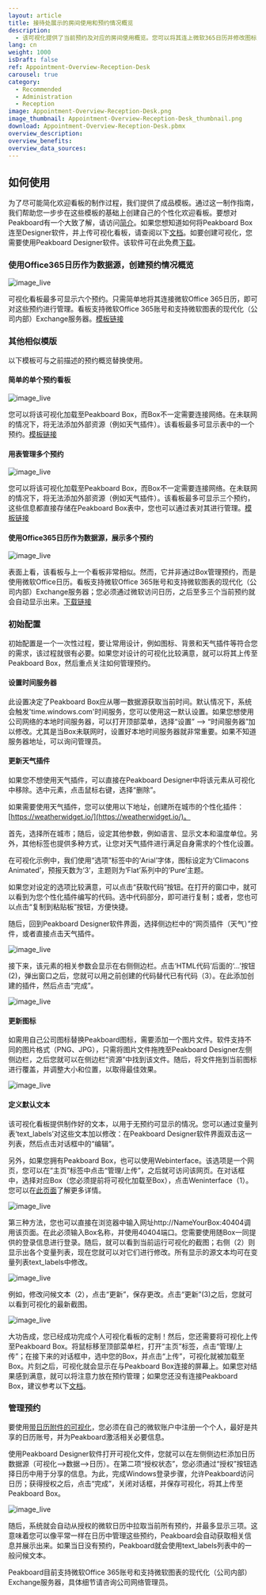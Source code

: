 ```yaml
---
layout: article
title: 接待处展示的房间使用和预约情况概览
description: 
  - 该可视化提供了当前预约及对应的房间使用概览。您可以将其连上微软365日历并修改图标，若有必要，还可以调整天气插件，使其满足您的需求。
lang: cn
weight: 1000
isDraft: false
ref: Appointment-Overview-Reception-Desk
carousel: true
category:
  - Recommended
  - Administration
  - Reception
image: Appointment-Overview-Reception-Desk.png
image_thumbnail: Appointment-Overview-Reception-Desk_thumbnail.png
download: Appointment-Overview-Reception-Desk.pbmx
overview_description:
overview_benefits:
overview_data_sources:
---
```


## 如何使用

为了尽可能简化欢迎看板的制作过程，我们提供了成品模板。通过这一制作指南，我们帮助您一步步在这些模板的基础上创建自己的个性化欢迎看板。要想对Peakboard有一个大致了解，请访问[简介](https://peakboard.rocks/get-started)。如果您想知道如何将Peakboard Box连至Designer软件，并上传可视化看板，请查阅以下[文档](https://peakboard.rocks/connect)。如要创建可视化，您需要使用Peakboard Designer软件。该软件可在此免费[下载](https://peakboard.rocks/designer-from-welcome-en)。

### 使用Office365日历作为数据源，创建预约情况概览

![image_live](/assets/images/templates/welcome/Appointments_Overview.png)

可视化看板最多可显示六个预约。只需简单地将其连接微软Office 365日历，即可对这些预约进行管理。看板支持微软Office 365账号和支持微软图表的现代化（公司内部）Exchange服务器。[模板链接](https://templates.peakboard.com/Appointment-Overview-Reception-Desk/en)

### 其他相似模版

以下模板可与之前描述的预约概览替换使用。

#### 简单的单个预约看板

![image_live](/assets/images/templates/welcome/Welcome_Screen_Online_Single.jpg)

您可以将该可视化加载至Peakboard Box，而Box不一定需要连接网络。在未联网的情况下，将无法添加外部资源（例如天气插件）。该看板最多可显示表中的一个预约。[模板链接](https://templates.peakboard.com/Reception-Screen-Online-Single-Appointment/en)

#### 用表管理多个预约

![image_live](/assets/images/templates/welcome/Welcome_Screen_Online.jpg)

您可以将该可视化加载至Peakboard Box，而Box不一定需要连接网络。在未联网的情况下，将无法添加外部资源（例如天气插件）。该看板最多可显示三个预约，这些信息都直接存储在Peakboard Box表中，您也可以通过表对其进行管理。[模板链接](https://templates.peakboard.com/Reception-Screen-Online/en)

#### 使用Office365日历作为数据源，展示多个预约

![image_live](/assets/images/templates/welcome/Welcome_Screen_Online.jpg)

表面上看，该看板与上一个看板非常相似。然而，它并非通过Box管理预约，而是使用微软Office日历。看板支持微软Office 365账号和支持微软图表的现代化（公司内部）Exchange服务器；您必须通过微软访问日历，之后至多三个当前预约就会自动显示出来。[下载链接](https://templates.peakboard.com/Reception-Screen-Calendar-Connection/en)

### 初始配置

初始配置是一个一次性过程，要让常用设计，例如图标、背景和天气插件等符合您的需求，该过程就很有必要。如果您对设计的可视化比较满意，就可以将其上传至Peakboard Box，然后重点关注如何管理预约。

#### 设置时间服务器

此设置决定了Peakboard Box应从哪一数据源获取当前时间。默认情况下，系统会触发'time.windows.com'时间服务，您可以使用这一默认设置。如果您想使用公司网络的本地时间服务器，可以打开顶部菜单，选择“设置” ——> “时间服务器”加以修改。尤其是当Box未联网时，设置好本地时间服务器就非常重要。如果不知道服务器地址，可以询问管理员。

#### 更新天气插件

如果您不想使用天气插件，可以直接在Peakboard Designer中将该元素从可视化中移除。选中元素，点击鼠标右键，选择“删除”。

如果需要使用天气插件，您可以使用以下地址，创建所在城市的个性化插件：[https://weatherwidget.io/](https://weatherwidget.io/)。

首先，选择所在城市；随后，设定其他参数，例如语言、显示文本和温度单位。另外，其他标签也提供多种方式，让您对天气插件进行满足自身需求的个性化设置。

在可视化示例中，我们使用“选项”标签中的‘Arial’字体，图标设定为‘Climacons Animated’，预报天数为‘3’，主题则为‘Flat’系列中的‘Pure’主题。

如果您对设定的选项比较满意，可以点击“获取代码”按钮。在打开的窗口中，就可以看到为您个性化插件编写的代码。选中代码部分，即可进行复制；或者，您也可以点击“复制到粘贴板”按钮，方便快捷。

随后，回到Peakboard Designer软件界面，选择侧边栏中的“网页插件（天气）”控件，或者直接点击天气插件。

![image_live](/assets/images/templates/welcome/select_weather_widget.gif)

接下来，该元素的相关参数会显示在右侧侧边栏。点击‘HTML代码’后面的‘...’按钮(2)，弹出窗口之后，您就可以用之前创建的代码替代已有代码（3）。在此添加创建的插件，然后点击“完成”。

![image_live](/assets/images/templates/welcome/web_widget_code_appointments.png)

#### 更新图标

如需用自己公司图标替换Peakboard图标，需要添加一个图片文件。软件支持不同的图片格式（PNG、JPG），只需将图片文件拖拽至Peakboard Designer左侧侧边栏，之后您就可以在侧边栏“资源”中找到该文件。随后，将文件拖到当前图标进行覆盖，并调整大小和位置，以取得最佳效果。

![image_live](/assets/images/templates/welcome/update_logo.gif)

#### 定义默认文本

该可视化看板提供制作好的文本，以用于无预约可显示的情况。您可以通过变量列表‘text_labels’对这些文本加以修改：在Peakboard Designer软件界面双击这一列表，然后点击对话框中的“编辑”。

另外，如果您拥有Peakboard Box，也可以使用Webinterface。该选项是一个网页，您可以在“主页”标签中点击“管理/上传”，之后就可访问该网页。在对话框中，选择对应Box（您必须提前将可视化加载至Box），点击Weninterface（1）。您可以在[此页面](https://peakboard.rocks/webinterface)了解更多详情。

![image_live](/assets/images/templates/welcome/Manage_Dialog_Webinterface_Button_en.png)

第三种方法，您也可以直接在浏览器中输入网址http://NameYourBox:40404调用该页面。在此必须输入Box名称，并使用40404端口。您需要使用随Box一同提供的登录信息进行登录。随后，就可以看到当前运行可视化的截图；右侧（2）则显示出各个变量列表，现在您就可以对它们进行修改。所有显示的源文本均可在变量列表text_labels中修改。

![image_live](/assets/images/templates/welcome/Webinterface_Overview.png)

例如，修改问候文本（2），点击“更新”，保存更改。点击“更新”(3)之后，您就可以看到可视化的最新截图。

![image_live](/assets/images/templates/welcome/Webinterface_Appointment_TextLabels.png)

大功告成，您已经成功完成个人可视化看板的定制！然后，您还需要将可视化上传至Peakboard Box。将鼠标移至顶部菜单栏，打开“主页”标签，点击“管理/上传”；在接下来的对话框中，选中您的Box，并点击“上传”，可视化就被加载至Box。片刻之后，可视化就会显示在与Peakboard Box连接的屏幕上。如果您对结果感到满意，就可以将注意力放在预约管理；如果您还没有连接Peakboard Box，建议参考以下[文档](https://peakboard.rocks/connect)。

### 管理预约

要使用[带日历附件的可视化](https://templates.peakboard.com/Reception-Screen-Calendar-Connection/en)，您必须在自己的微软账户中注册一个个人，最好是共享的日历账号，并为Peakboard激活相关必要信息。

使用Peakboard Designer软件打开可视化文件，您就可以在左侧侧边栏添加日历数据源（可视化——>数据——>日历）。在第二项“授权状态”，您必须通过“授权”按钮选择日历中用于分享的信息。为此，完成Windows登录步骤，允许Peakboard访问日历；获得授权之后，点击“完成”，关闭对话框，并保存可视化，将其上传至Peakboard Box。

![image_live](/assets/images/templates/welcome/activate_office365-calendar.gif)

随后，系统就会自动从授权的微软日历中拉取当前所有预约，并最多显示三项。这意味着您可以像平常一样在日历中管理这些预约，Peakboard会自动获取相关信息并展示出来。如果当日没有预约，Peakboard就会使用text_labels列表中的一般问候文本。

Peakboard目前支持微软Office 365账号和支持微软图表的现代化（公司内部）Exchange服务器，具体细节请咨询公司网络管理员。
